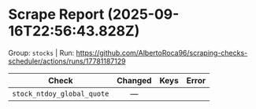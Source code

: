 # Scrape Report (2025-09-16T22:56:43.828Z)

Group: `stocks`  |  Run: https://github.com/AlbertoRoca96/scraping-checks-scheduler/actions/runs/17781187129

| Check | Changed | Keys | Error |
|---|:---:|:--|:--|
| `stock_ntdoy_global_quote` | — |  |  |

